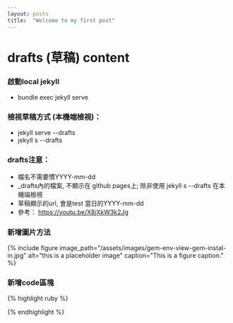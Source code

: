 ```yaml
---
layout: posts
title:  "Welcome to my first post"
---
```


# drafts (草稿) content 

### 啟動local jekyll
- bundle exec jekyll serve
### 檢視草稿方式 (本機端檢視)：
- jekyll serve \--drafts 
- jekyll s \--drafts

### drafts注意：
- 檔名不需要慣YYYY-mm-dd
- _drafts內的檔案, 不顯示在 github pages上; 除非使用 jekyll s \--drafts 在本機端檢視
- 草稿顯示的url, 會是test 當日的YYYY-mm-dd
- 參考： <https://youtu.be/X8jXkW3k2Jg>

### 新增圖片方法
{% include figure image_path="/assets/images/gem-env-view-gem-instal-in.jpg" alt="this is a placeholder image" caption="This is a figure caption." %}
### 新增code區塊
{% highlight ruby %}

{% endhighlight %}

  